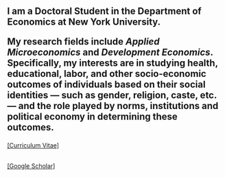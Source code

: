 
<h2> I am a Doctoral Student in the Department of Economics at New York University. 

My research fields include *Applied Microeconomics* and *Development Economics*. Specifically, my interests are in studying health, educational, labor, and other socio-economic outcomes of individuals based on their social identities &mdash; such as gender, religion, caste, etc. &mdash; and the role played by norms, institutions and political economy in determining these outcomes. </h2>

<a href="Files/CV_PhilipMinu.pdf">[Curriculum Vitae]</a>

<br><a href="https://scholar.google.com/citations?user=yqwUdjkAAAAJ&hl=en">[Google Scholar]</a>

